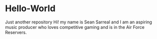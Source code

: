 # Hello-World
Just another repository
Hi! my name is Sean Sarreal and I am an aspiring music producer who loves competitive gaming and is in the Air Force Reservers.

